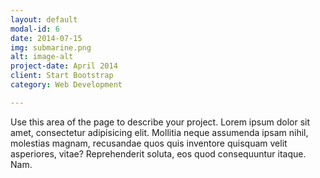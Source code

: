 ```yaml
---
layout: default
modal-id: 6
date: 2014-07-15
img: submarine.png
alt: image-alt
project-date: April 2014
client: Start Bootstrap
category: Web Development

---
```


Use this area of the page to describe your project. Lorem ipsum dolor sit amet, consectetur adipisicing elit. Mollitia neque assumenda ipsam nihil, molestias magnam, recusandae quos quis inventore quisquam velit asperiores, vitae? Reprehenderit soluta, eos quod consequuntur itaque. Nam.
